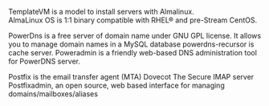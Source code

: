 TemplateVM is a model to install servers with Almalinux.  
AlmaLinux OS is 1:1 binary compatible with RHEL® and pre-Stream CentOS. 



PowerDns is a free server of domain name under GNU GPL license.
It allows you to manage domain names in a MySQL database
powerdns-recursor is cache server.
Poweradmin is a friendly web-based DNS administration tool for PowerDNS server.

Postfix is the email transfer agent (MTA)
Dovecot The Secure IMAP server
Postfixadmin, an open source, web based interface for managing domains/mailboxes/aliases
